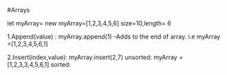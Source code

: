 #Arrays

let myArray= new 
myArray=[1,2,3,4,5,6] size=10,length= 6

1.Append(value) :   myArray.append(1)
-Adds to the end of array.
i.e  myArray =[1,2,3,4,5,6,1]

2.Insert(index,value): myArray.insert(2,7)
unsorted: myArray =[1,2,3,3,4,5,6,1]
sorted:




